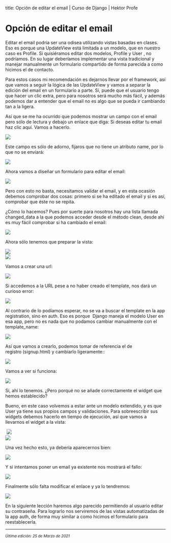 title: Opción de editar el email | Curso de Django | Hektor Profe

# Opción de editar el email 

Editar el email podría ser una odisea utilizando vistas basadas en
clases. Eso es porque una UpdateView está limitada a un modelo, que en
nuestro caso es Profile. Si quisiéramos editar dos modelos, Profile y
User , no podríamos. En su lugar deberíamos implementar una vista
tradicional y manejar manualmente un formulario compartido de forma
parecida a como hicimos el de contacto.

Para estos casos mi recomendación es dejarnos llevar por el framework,
así que vamos a seguir la lógica de las UpdateView y vamos a separar la
edición del email en un formulario a parte. Sí, puede que el usuario
tengo que hacer un clic extra, pero para nosotros será mucho más fácil,
y además podemos dar a entender que el email no es algo que se pueda ir
cambiando tan a la ligera.

Así que se me ha ocurrido que podemos mostrar un campo con el email pero
sólo de lectura y debajo un enlace que diga: Si deseas editar tu email
haz clic aquí. Vamos a hacerlo.

![]({{cdn}}/django/images/image191.png)

Este campo es sólo de adorno, fijaros que no tiene un atributo name, por
lo que no se enviará:

![]({{cdn}}/django/images/image111.png)

Ahora vamos a diseñar un formulario para editar el email:

![]({{cdn}}/django/images/image9.png)

Pero con esto no basta, necesitamos validar el email, y en esta ocasión
debemos comprobar dos cosas: primero si se ha editado el email y si es
así, comprobar que éste no se repita.

¿Cómo lo hacemos? Pues por suerte para nosotros hay una lista llamada
changed\_data a la que podemos acceder desde el método clean, desde ahí
es muy fácil comprobar si ha cambiado el email:

![]({{cdn}}/django/images/image924.png)

Ahora sólo tenemos que preparar la vista:

![]({{cdn}}/django/images/image306.png)\
![]({{cdn}}/django/images/image81.png)

Vamos a crear una url:

![]({{cdn}}/django/images/image728.png)

Si accedemos a la URL pese a no haber creado el template, nos dará un
curioso error:

![]({{cdn}}/django/images/image463.png)

Al contrario de lo podíamos esperar, no se va a buscar el template en la
app registration, sino en auth. Eso es porque  Django maneja el modelo
User en esa app, pero no es nada que no podamos cambiar manualmente con
el template\_name:

![]({{cdn}}/django/images/image420.png)

Así que vamos a crearlo, podemos tomar de referencia el de
registro (signup.html) y cambiarlo ligeramente::

![]({{cdn}}/django/images/image811.png)

Vamos a ver si funciona:

![]({{cdn}}/django/images/image427.png)

Sí, ahí lo tenemos. ¿Pero porqué no se añade correctamente el widget que
hemos establecido?

Bueno, en este caso volvemos a estar ante un modelo extendido, y es que
User ya tiene sus propios campos y validaciones. Para sobreescribir sus
widgets debemos hacerlo en tiempo de ejecución, así que vamos a
llevarnos el widget a la vista:

 ![]({{cdn}}/django/images/image541.png)\
![]({{cdn}}/django/images/image819.png)

Una vez hecho esto, ya debería aparecernos bien:

![]({{cdn}}/django/images/image553.png)

Y si intentamos poner un email ya existente nos mostrará el fallo:

![]({{cdn}}/django/images/image666.png)

Finalmente sólo falta modificar el enlace y ya lo tendremos:

![]({{cdn}}/django/images/image889.png)

En la siguiente lección haremos algo parecido permitiendo al usuario
editar su contraseña. Para lograrlo nos serviremos de las vistas
automatizadas de la app auth, de forma muy similar a como hicimos el
formulario para reestablecerla.


___
<small class="edited"><i>Última edición: 25 de Marzo de 2021</i></small>